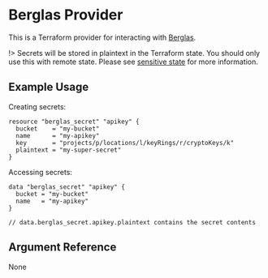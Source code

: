 # Berglas Provider

This is a Terraform provider for interacting with [Berglas][berglas].

!> Secrets will be stored in plaintext in the Terraform state. You should only
use this with remote state. Please see [sensitive state][sensitive-state] for
more information.

## Example Usage

Creating secrets:

```hcl
resource "berglas_secret" "apikey" {
  bucket    = "my-bucket"
  name      = "my-apikey"
  key       = "projects/p/locations/l/keyRings/r/cryptoKeys/k"
  plaintext = "my-super-secret"
}
```

Accessing secrets:

```hcl
data "berglas_secret" "apikey" {
  bucket = "my-bucket"
  name   = "my-apikey"
}

// data.berglas_secret.apikey.plaintext contains the secret contents
```

## Argument Reference

None

[berglas]: https://github.com/GoogleCloudPlatform/berglas
[sensitive-state]: https://www.terraform.io/docs/extend/best-practices/sensitive-state.html
